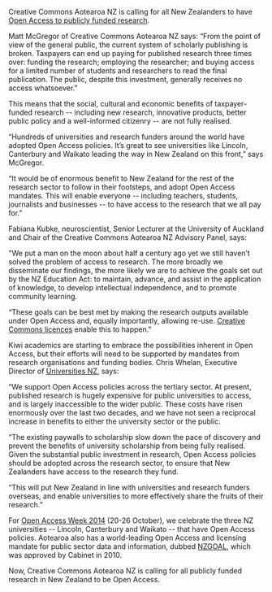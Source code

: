 <html><body><p>Creative Commons Aotearoa NZ is calling for all New Zealanders to have <a title="Open Access to Research" href="http://creativecommons.org.nz/research/">Open Access to publicly funded research</a>.



Matt McGregor of Creative Commons Aotearoa NZ says: “From the point of view of the general public, the current system of scholarly publishing is broken. Taxpayers can end up paying for published research three times over: funding the research; employing the researcher; and buying access for a limited number of students and researchers to read the final publication. The public, despite this investment, generally receives no access whatsoever.”



This means that the social, cultural and economic benefits of taxpayer-funded research -- including new research, innovative products, better public policy and a well-informed citizenry -- are not fully realised.



“Hundreds of universities and research funders around the world have adopted Open Access policies. It’s great to see universities like Lincoln, Canterbury and Waikato leading the way in New Zealand on this front,” says McGregor.



“It would be of enormous benefit to New Zealand for the rest of the research sector to follow in their footsteps, and adopt Open Access mandates. This will enable everyone -- including teachers, students, journalists and businesses -- to have access to the research that we all pay for.”



Fabiana Kubke, neuroscientist, Senior Lecturer at the University of Auckland and Chair of the Creative Commons Aotearoa NZ Advisory Panel, says:



"We put a man on the moon about half a century ago yet we still haven’t solved the problem of access to research. The more broadly we disseminate our findings, the more likely we are to achieve the goals set out by the NZ Education Act: to maintain, advance, and assist in the application of knowledge, to develop intellectual independence, and to promote community learning.



“These goals can be best met by making the research outputs available under Open Access and, equally importantly, allowing re-use. <a title="Licences" href="http://creativecommons.org.nz/licences-2/">Creative Commons licences</a> enable this to happen."



Kiwi academics are starting to embrace the possibilities inherent in Open Access, but their efforts will need to be supported by mandates from research organisations and funding bodies. Chris Whelan, Executive Director of <a href="http://www.universitiesnz.ac.nz/">Universities NZ</a>, says:



“We support Open Access policies across the tertiary sector. At present, published research is hugely expensive for public universities to access, and is largely inaccessible to the wider public. These costs have risen enormously over the last two decades, and we have not seen a reciprocal increase in benefits to either the university sector or the public.



“The existing paywalls to scholarship slow down the pace of discovery and prevent the benefits of university scholarship from being fully realised. Given the substantial public investment in research, Open Access policies should be adopted across the research sector, to ensure that New Zealanders have access to the research they fund.



“This will put New Zealand in line with universities and research funders overseas, and enable universities to more effectively share the fruits of their research.”



For <a title="Open Access Week 2014" href="http://creativecommons.org.nz/2014/10/oaweek2014/">Open Access Week 2014</a> (20-26 October), we celebrate the three NZ universities -- Lincoln, Canterbury and Waikato -- that have Open Access policies. Aotearoa also has a world-leading Open Access and licensing mandate for public sector data and information, dubbed <a title="Open Government" href="http://creativecommons.org.nz/government/">NZGOAL</a>, which was approved by Cabinet in 2010.



Now, Creative Commons Aotearoa NZ is calling for all publicly funded research in New Zealand to be Open Access.</p></body></html>